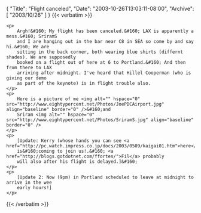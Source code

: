 {
  "Title": "Flight canceled",
  "Date": "2003-10-26T13:03:11-08:00",
  "Archive": [
    "2003/10/26"
  ]
}
{{< verbatim >}}

    <p>
        Argh!&#160; My flight has been canceled.&#160; LAX is apparently a mess.&#160; SriramS
        and I are hanging out in the bar near C8 in SEA so come by and say hi.&#160; We are
        sitting in the back corner, both wearing blue shirts (differnt shades). We are supposedly
        booked on a flight out of here at 6 to Portland.&#160; And then from there to LAX
        arriving after midnight. I've heard that Hillel Cooperman (who is giving our demo
        as part of the keynote) is in flight trouble also. 
    </p>
    <p>
        Here is a picture of me <img alt="" hspace="0" src="http://www.eightypercent.net/Photos/JoePDCAirport.jpg" align="baseline" border="0" />&#160;and
        Sriram <img alt="" hspace="0" src="http://www.eightypercent.net/Photos/SriramS.jpg" align="baseline" border="0" /> 
    </p>
    <p>
        [Update: Kerry (whose hands you can see <a href="http://pc.watch.impress.co.jp/docs/2003/0509/kaigai01.htm">here</a>)
        is&#160;coming to join us!.&#160; <a href="http://blogs.gotdotnet.com/ffortes/">Fil</a> probably
        will also after his flight is delayed.]&#160; 
    </p>
    <p>
        [Update 2: Now (9pm) in Portland scheduled to leave at midnight to arrive in the wee
        early hours!]
    </p>

{{< /verbatim >}}
